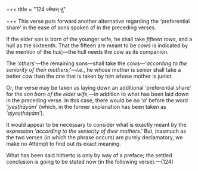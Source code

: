 +++
title = "124 ज्येष्ठस् तु"

+++
This verse puts forward another alternative regarding the ‘preferential
share’ in the ease of sons spoken of in the preceding verses.

If the elder son is born of the younger wife, he shall take *fifteen
rows*, and a hull as the sixteenth. That the fifteen are meant to be
*cows* is indicated by the mention of the *hull*;—the hull needs the cow
as its companion.

The ‘*others*’—the remaining sons—shall take the cows—‘*according to*
*the* *seniority of their mothers*;’—*i.e*., he whose mother is senior
shall take a better cow than the one that is taken by him whose mother
is junior.

Or, the verse may be taken as laying down an additional ‘preferential
share’ for the *son born of the elder wife*,—in addition to what has
been laid down in the preceding verse. In this case, there would be no
‘*a*’ before the word ‘*jyeṣṭhāyām*’ (which, in the former explanation
has been taken as ‘*ajyeṣṭhāyām*’).

It would appear to be necessary to consider what is exactly meant by the
expression ‘*according to the seniority of their mothers*.’ But,
inasmuch as the two verses (in which the phrase occurs) are purely
declamatory, we make no Attempt to find out its exact meaning.

What has been said hitherto is only by way of a preface; the settled
conclusion is going to be stated now (in the following verse).—(124)


